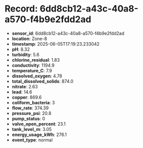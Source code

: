 # Record: 6dd8cb12-a43c-40a8-a570-f4b9e2fdd2ad

- **sensor_id**: 6dd8cb12-a43c-40a8-a570-f4b9e2fdd2ad
- **location**: Zone-8
- **timestamp**: 2025-06-05T17:19:23.233042
- **pH**: 8.32
- **turbidity**: 5.6
- **chlorine_residual**: 1.83
- **conductivity**: 1194.9
- **temperature_C**: 7.9
- **dissolved_oxygen**: 4.78
- **total_dissolved_solids**: 874.0
- **nitrate**: 2.63
- **lead**: 14.6
- **copper**: 869.6
- **coliform_bacteria**: 3
- **flow_rate**: 374.39
- **pressure_psi**: 20.8
- **pump_status**: 0
- **valve_open_percent**: 23.1
- **tank_level_m**: 3.05
- **energy_usage_kWh**: 276.1
- **event_type**: normal